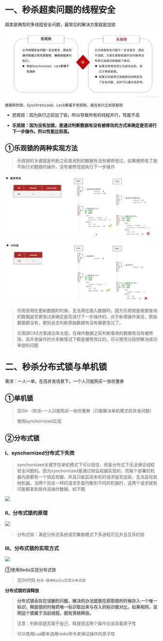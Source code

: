 # 一、秒杀超卖问题的线程安全

超卖是典型的多线程安全问题，最常见的解决方案就是加锁

![](img/乐观锁与悲观锁.jpg)

`数据库的锁，Syschronized，Lock都属于悲观锁，是在执行之前获取锁`

- 悲观锁：因为执行之前加了锁，所以导致所有的线程并行，性能不高

- **乐观锁：因为没有加锁，是通过判断数据有没有被修改的方式来确定是否进行下一步操作。所以性能比较高。**



## ①乐观锁的两种实现方法

> 乐观锁的关键就是判断之前查询到的数据有没有被修改过，如果被修改了就不执行对数据的操作，没有被修改就执行下一步操作

![](img/乐观锁版本号.jpg)

![](img/CAS.jpg)

> 乐观锁用在更新数据的时候，无法用在插入数据时。因为乐观锁是根据查询的数据是否更改过来确定是否进行下一步操作的。对于新增操作来说，原始数据都没有，更别说去判断原始数据有没有被更改过了。

> 乐观锁CAS方案成功率太低，在操作数据之前判断查询的数据有没有被修改，高并发操作时大多数情况下都是被修改过的，可以使用分段锁解决成功率低的问题



# 二、秒杀分布式锁与单机锁

需求：一人一单。在高并发场景下，一个人只能购买一张优惠券

## ①单机锁

> 见Git-（秒杀-一人只能购买一张优惠券（只能解决单机模式的并发问题）
>
> 使用synchornized实现

## ②分布式锁

### Ⅰ、synchornized分布式下失效

> synchornized关键字在单机模式下可以锁住，但是分布式下无法保证线程安全问题的。因为synchornized是通过锁监视器实现的，而每个部署的机器内部都有一个锁监视器，并且只能监视本机的请求是否加锁，无法监视其他机器。当两个完全一样的请求负载均衡到不同的机器时，这两个请求就有可能都拿到锁并且操作数据。如下图

![](img/集群模式出现线程安全问题的原因.jpg)





### **Ⅱ、分布式锁的原理**

![](img/分布式锁原理.jpg)





> 分布式锁：满足分布式系统或则集群模式下多进程可见并且互斥的锁



### Ⅲ、分布式锁的实现方式

![](img/分布式锁实现.jpg)

③使用Redis实现分布式锁

> 见Git代码 `秒杀-使用Redis实现分布式锁`



**分布式锁的误释放**

> **分布式锁会存在误删的问题，解决的办法就是在获取锁的时候存入一个唯一标识，释放锁的时候把唯一标识取出来与存入的标识做对比，如果相同，说明这个锁属于当前线程，就有资格释放。**
>
> 
>
> 注意：判断锁是否属于自己、释放锁这两个操作应该具备原子性
>
> 可以使用Lua脚本调用redis命令来保证操作的原子性



